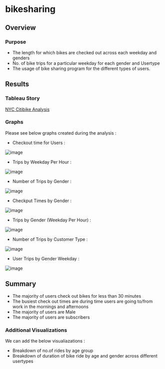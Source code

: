 # bikesharing


## Overview

### Purpose

* The length for which bikes are checked out across each weekday and genders
* No. of bike trips for a particular weekday for each gender and Usertype
* The usage of bike sharing program for the different types of users.

## Results

### Tableau Story 

[NYC Citibike Analysis](https://public.tableau.com/views/NYCCitibikeAnalysis_16550589958810/NYCCitibikeAnalysis?:language=en-US&:display_count=n&:origin=viz_share_link)

### Graphs

Please see below graphs created during the analysis :


* Checkout time for Users :

![image](https://user-images.githubusercontent.com/99941484/173250459-972e3399-8822-418c-82cc-ac18469c34b2.png)


* Trips by Weekday Per Hour :

![image](https://user-images.githubusercontent.com/99941484/173250506-6adf4291-4997-4d94-a837-4044252925b0.png)


* Number of Trips by Gender :

![image](https://user-images.githubusercontent.com/99941484/173250561-1c1b04cd-3212-4a98-91b3-5053012b1e03.png)


* Checkput Times by Gender :

![image](https://user-images.githubusercontent.com/99941484/173250584-28d87320-c6a5-4064-af18-6db0937ae10e.png)


* Trips by Gender (Weekday Per Hour) :

![image](https://user-images.githubusercontent.com/99941484/173250623-cba13661-5389-4f01-9e11-9dc41f157491.png)


* Number of Trips by Customer Type :

![image](https://user-images.githubusercontent.com/99941484/173250696-05009ade-407f-4519-9dca-a082778535fd.png)


* User Trips by Gender Weekday :

![image](https://user-images.githubusercontent.com/99941484/173250725-bc274d5d-9418-4948-96b4-44a1e6496ba6.png)


## Summary 

* The majority of users check out bikes for less than 30 minutes
* The busiest check out times are during time users are going to/from work in the mornings and afternoons
* The majority of users are Male
* The majority of users are subscribers

### Additional Visualizations 

We can add the below visualiazations :

* Breakdown of no.of rides by age group
* Breakdown of duration of bike ride by age and gender across different usertypes

